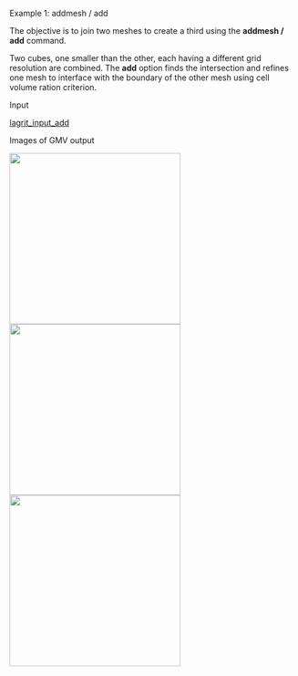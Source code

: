  Example 1: addmesh / add

  The objective is to join two meshes to create a third using the
  **addmesh / add** command.
 
  Two cubes, one smaller than the other, each having a different grid
  resolution are combined. The **add** option finds the intersection
  and refines one mesh to interface with the boundary of the other
  mesh using cell volume ration criterion.
 
  Input

 [lagrit\_input\_add](../lagrit_input_add)

  Images of GMV output
 
<img height="300" width="300" src="https://lanl.github.io/LaGriT/assets/images/addmesh_mesh1.gif">  

<img height="300" width="300" src="https://lanl.github.io/LaGriT/assets/images/addmesh_mesh2.gif">  

<img height="300" width="300" src="https://lanl.github.io/LaGriT/assets/images/addmesh_mesh3.gif">  
